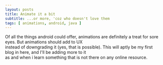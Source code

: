 ```yaml
---
layout: posts
title: Animate it a bit
subtitle: ...or more, 'coz who doesn't love them
tags: [ animations, android, java ] 
---
```

Of all the things android could offer, animations are definitely a treat for sore eyes. But animations should add to UX  
instead of downgrading it (yes, that is possible). This will aptly be my first blog in here, and I'll be adding more to it  
as and when i learn something that is not there on any online resource.
